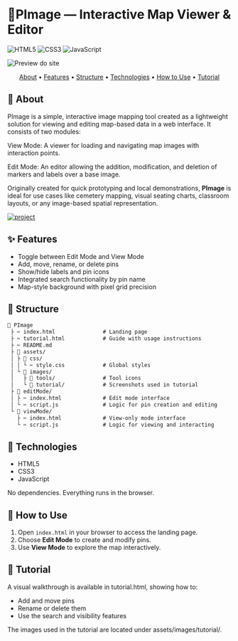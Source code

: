 # 📍PImage — Interactive Map Viewer & Editor

![HTML5](https://img.shields.io/badge/html5-%23E34F26.svg?style=for-the-badge&logo=html5&logoColor=white)
![CSS3](https://img.shields.io/badge/css3-%231572B6.svg?style=for-the-badge&logo=css3&logoColor=white)
![JavaScript](https://img.shields.io/badge/javascript-%23323330.svg?style=for-the-badge&logo=javascript&logoColor=%23F7DF1E)

![Preview do site](https://pimage.byissa.tech/assets/images/tutorial/preview.png)

<p align="center">
  <a href="#about">About</a> •
  <a href="#features">Features</a> •
  <a href="#structure">Structure</a> •
  <a href="#technologies">Technologies</a> •
  <a href="#how_to_use">How to Use</a> •
  <a href="#tutorial">Tutorial</a>
</p>

<h2 id="about">📌 About</h2>

PImage is a simple, interactive image mapping tool created as a lightweight solution for viewing and editing map-based data in a web interface. It consists of two modules:

View Mode: A viewer for loading and navigating map images with interaction points.

Edit Mode: An editor allowing the addition, modification, and deletion of markers and labels over a base image.

Originally created for quick prototyping and local demonstrations, **PImage** is ideal for use cases like cemetery mapping, visual seating charts, classroom layouts, or any image-based spatial representation.

[![project](https://img.shields.io/badge/📱Visit_this_project-000?style=for-the-badge&logo=project)](https://pimage.byissa.tech)

<h2 id="features">✨ Features</h2>

- Toggle between Edit Mode and View Mode
- Add, move, rename, or delete pins
- Show/hide labels and pin icons
- Integrated search functionality by pin name
- Map-style background with pixel grid precision

<h2 id="structure">📁 Structure</h2>

```txt
📆 PImage
 ├ ✂ index.html               # Landing page
 ├ ✂ tutorial.html            # Guide with usage instructions
 ├ ✂ README.md
 ├ 📂 assets/
 │ ├ 📂 css/
 │ │ └ ✂ style.css            # Global styles
 │ └ 📂 images/
 │   ├ 📂 tools/               # Tool icons
 │   └ 📂 tutorial/            # Screenshots used in tutorial
 ├ 📂 editMode/
 │ ├ ✂ index.html             # Edit mode interface
 │ └ ✂ script.js              # Logic for pin creation and editing
 └ 📂 viewMode/
   ├ ✂ index.html             # View-only mode interface
   └ ✂ script.js              # Logic for viewing and interacting
```

<h2 id="technologies">🧪 Technologies</h2>

- HTML5
- CSS3
- JavaScript

No dependencies. Everything runs in the browser.

<h2 id="how_to_use">🚀 How to Use</h2>

1. Open `index.html` in your browser to access the landing page.
2. Choose **Edit Mode** to create and modify pins.
3. Use **View Mode** to explore the map interactively.

<h2 id="tutorial">📘 Tutorial</h2>

A visual walkthrough is available in tutorial.html, showing how to:

- Add and move pins
- Rename or delete them
- Use the search and visibility features

The images used in the tutorial are located under assets/images/tutorial/.